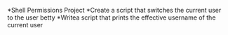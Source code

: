 *Shell Permissions Project
*Create a script that switches the current user to the user betty
*Writea script that prints the effective username of the current user

